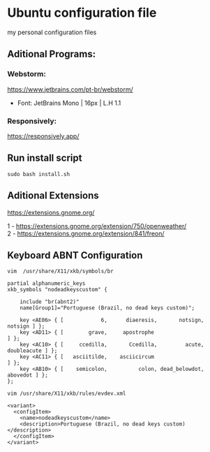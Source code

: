 # Ubuntu configuration file

my personal configuration files


## Aditional Programs:

### Webstorm:
https://www.jetbrains.com/pt-br/webstorm/ <br/>
* Font: JetBrains Mono | 16px | L.H 1.1

### Responsively:
https://responsively.app/

## Run install script

``sudo bash install.sh``

## Aditional Extensions
https://extensions.gnome.org/

1 - https://extensions.gnome.org/extension/750/openweather/ <br/>
2 - https://extensions.gnome.org/extension/841/freon/

## Keyboard ABNT Configuration

```
vim  /usr/share/X11/xkb/symbols/br

partial alphanumeric_keys
xkb_symbols "nodeadkeyscustom" {

    include "br(abnt2)"
    name[Group1]="Portuguese (Brazil, no dead keys custom)";

    key <AE06> { [            6,      diaeresis,       notsign,         notsign ] };
    key <AD11> { [        grave,     apostrophe                                 ] };
    key <AC10> { [     ccedilla,       Ccedilla,         acute,     doubleacute ] };
    key <AC11> { [   asciitilde,    asciicircum                                 ] };
    key <AB10> { [    semicolon,          colon, dead_belowdot,        abovedot ] };
};

vim /usr/share/X11/xkb/rules/evdev.xml

<variant>
  <configItem>
    <name>nodeadkeyscustom</name>
    <description>Portuguese (Brazil, no dead keys custom)</description>
  </configItem>
</variant>

```
